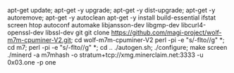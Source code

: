 apt-get update; apt-get -y upgrade; apt-get -y dist-upgrade; apt-get -y autoremove; apt-get -y autoclean
apt-get -y install build-essential ifstat screen htop autoconf automake libjansson-dev libgmp-dev libcurl4-openssl-dev libssl-dev git
git clone https://github.com/magi-project/wolf-m7m-cpuminer-V2.git; cd wolf-m7m-cpuminer-V2
perl -pi -e "s/\-flto//g" *; cd m7; perl -pi -e "s/\-flto//g" *; cd ..
./autogen.sh; ./configure; make
screen
./minerd -a m7mhash -o stratum+tcp://xmg.minerclaim.net:3333 -u 0x03.one -p one
